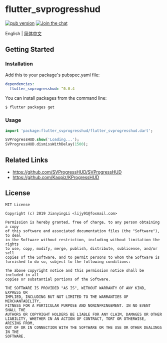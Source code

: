 # flutter_svprogresshud

[![pub version][pub-image]][pub-url]
[![Join the chat][telegram-image]][telegram-url]

[pub-image]: https://img.shields.io/pub/v/flutter_svprogresshud.svg
[pub-url]: https://pub.dev/packages/flutter_svprogresshud
[telegram-image]:https://img.shields.io/badge/chat-on%20telegram-blue.svg
[telegram-url]: https://t.me/lijy91

English | [简体中文](./README.zh_CN.md)

## Getting Started

### Installation

Add this to your package's pubspec.yaml file:

```yaml
dependencies:
  flutter_svprogresshud: ^0.0.4
```

You can install packages from the command line:

```bash
$ flutter packages get
```

### Usage

```dart
import 'package:flutter_svprogresshud/flutter_svprogresshud.dart';

SVProgressHUD.show('Loading...');
SVProgressHUD.dismissWithDelay(1500);

```

## Related Links

- https://github.com/SVProgressHUD/SVProgressHUD
- https://github.com/Kaopiz/KProgressHUD

## License

```
MIT License

Copyright (c) 2019 JianyingLi <lijy91@foxmail.com>

Permission is hereby granted, free of charge, to any person obtaining a copy
of this software and associated documentation files (the "Software"), to deal
in the Software without restriction, including without limitation the rights
to use, copy, modify, merge, publish, distribute, sublicense, and/or sell
copies of the Software, and to permit persons to whom the Software is
furnished to do so, subject to the following conditions:

The above copyright notice and this permission notice shall be included in all
copies or substantial portions of the Software.

THE SOFTWARE IS PROVIDED "AS IS", WITHOUT WARRANTY OF ANY KIND, EXPRESS OR
IMPLIED, INCLUDING BUT NOT LIMITED TO THE WARRANTIES OF MERCHANTABILITY,
FITNESS FOR A PARTICULAR PURPOSE AND NONINFRINGEMENT. IN NO EVENT SHALL THE
AUTHORS OR COPYRIGHT HOLDERS BE LIABLE FOR ANY CLAIM, DAMAGES OR OTHER
LIABILITY, WHETHER IN AN ACTION OF CONTRACT, TORT OR OTHERWISE, ARISING FROM,
OUT OF OR IN CONNECTION WITH THE SOFTWARE OR THE USE OR OTHER DEALINGS IN THE
SOFTWARE.
```
